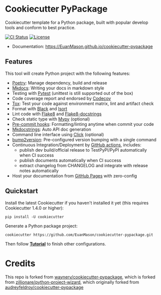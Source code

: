 # Cookiecutter PyPackage

Cookiecutter template for a Python package, built with popular develop tools and
conform to best practice.

[![CI Status](https://github.com/EuanMason/cookiecutter-pypackage/actions/workflows/dev.yml/badge.svg)](https://github.com/EuanMason/cookiecutter-pypackage/actions/workflows/dev.yml)
[![License](https://img.shields.io/pypi/l/ppw)](https://opensource.org/licenses/BSD-2-Clause)

* Documentation: <https://EuanMason.github.io/cookiecutter-pypackage>

## Features

This tool will create Python project with the following features:

* [Poetry](https://python-poetry.org/): Manage dependency, build and release
* [Mkdocs](https://www.mkdocs.org): Writing your docs in markdown style
* Testing with [Pytest](https://pytest.org) (unittest is still supported out of the box)
* Code coverage report and endorsed by [Codecov](https://codecov.io)
* [Tox](https://tox.readthedocs.io): Test your code against environment matrix, lint and artifact check
* Format with [Black](https://github.com/psf/black) and [Isort](https://github.com/PyCQA/isort)
* Lint code with [Flake8](https://flake8.pycqa.org) and [Flake8-docstrings](https://pypi.org/project/flake8-docstrings/)
* Check static type with [Mypy](http://mypy-lang.org/) (optional)
* [Pre-commit hooks](https://pre-commit.com/): Formatting/linting anytime when commit your code
* [Mkdocstrings](https://mkdocstrings.github.io/): Auto API doc generation
* Command line interface using [Click](https://click.palletsprojects.com/en/8.0.x/) (optional)
* [bump2version](https://github.com/c4urself/bump2version): Pre-configured version bumping with a single command
* Continuous Integration/Deployment by [GitHub actions](https://github.com/features/actions), includes:
    - publish dev build/official release to TestPyPI/PyPI automatically when CI success
    - publish documents automatically when CI success
    - extract changelog from CHANGELOG and integrate with release notes automatically
* Host your documentation from [GitHub Pages](https://pages.github.com) with zero-config

## Quickstart

Install the latest Cookiecutter if you haven't installed it yet (this requires Cookiecutter 1.4.0 or higher):

```
pip install -U cookiecutter
```

Generate a Python package project:

```
cookiecutter https://github.com/EuanMason/cookiecutter-pypackage.git
```

Then follow **[Tutorial](docs/tutorial.md)** to finish other configurations.

# Credits

This repo is forked from [waynerv/cookiecutter-pypackage](https://github.com/waynerv/cookiecutter-pypackage), which is forked from [zillionare/python-project-wizard](https://github.com/zillionare/python-project-wizard), which originally forked from [audreyfeldroy/cookiecutter-pypackage](https://github.com/audreyfeldroy/cookiecutter-pypackage)
